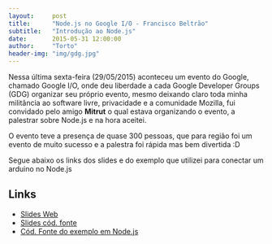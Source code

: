 ```yaml
---
layout:     post
title:      "Node.js no Google I/O - Francisco Beltrão"
subtitle:   "Introdução ao Node.js"
date:       2015-05-31 12:00:00
author:     "Torto"
header-img: "img/gdg.jpg"
---
```


<p>Nessa última sexta-feira (29/05/2015) aconteceu um evento do Google, chamado Google I/O, onde deu liberdade a cada Google Developer Groups (GDG) organizar seu próprio evento, mesmo deixando claro toda minha militância ao software livre, privacidade e a comunidade Mozilla, fui convidado pelo amigo <b>Mitrut</b> o qual estava organizando o evento, a palestrar sobre Node.js e na hora aceitei.</p>

<p>O evento teve a presença de quase 300 pessoas, que para região foi um evento de muito sucesso e a palestra foi rápida mas bem divertida :D </p>

<p>Segue abaixo os links dos slides e do exemplo que utilizei para conectar um arduino no Node.js</p>
<h2>Links</h2>
<ul>
<li><a href="http://tortoyoyo.github.io/googleIO">Slides Web</a></li>
<li><a href="https://github.com/tortoyoyo/PalestraGoogleIO">Slides cód. fonte</a></li>
<li><a href="https://github.com/tortoyoyo/NodeJsGDGFB">Cód. Fonte do exemplo em Node.js</a></li>
</ul>
